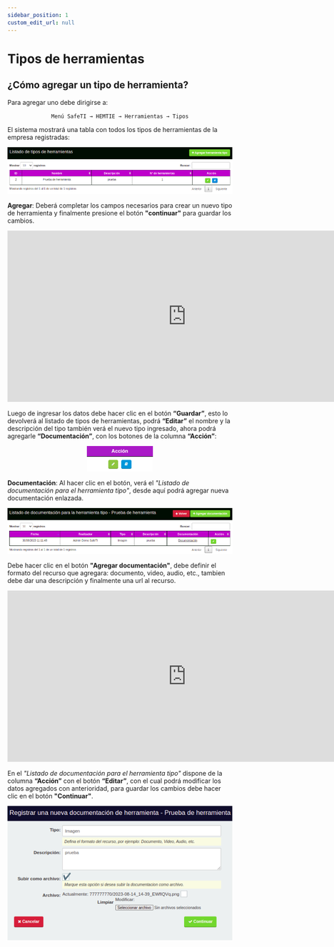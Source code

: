 ```yaml
---
sidebar_position: 1
custom_edit_url: null
---
```

# Tipos de herramientas 
## ¿Cómo agregar un tipo de herramienta?
Para agregar uno debe dirigirse a:

<div align="center">

```bash
Menú SafeTI → HEMTIE → Herramientas → Tipos
```
</div>

El sistema mostrará una tabla con todos los tipos de herramientas de la empresa registradas:

<div align="center">

![inicio](/img/img_manual/img_hemtie_equipo/2023-08-30_11-55.png)

</div>

**Agregar**: Deberá completar los campos necesarios para crear un nuevo tipo de herramienta y finalmente presione el botón **"continuar"** para guardar los cambios.

<div align="center">

<iframe width="800" height="384" src="https://www.youtube.com/embed/pXfghorbIAI?si=iZQJLXpEPVYM579D" title="YouTube video player" frameborder="0" allow="accelerometer; autoplay; clipboard-write; encrypted-media; gyroscope; picture-in-picture; web-share" allowfullscreen></iframe>

</div>

Luego de ingresar los datos debe hacer clic en el botón **“Guardar”**, esto lo devolverá al listado de tipos de herramientas, podrá **“Editar”** el nombre y la descripción del tipo también verá el nuevo tipo ingresado, ahora podrá agregarle **“Documentación”**, con los botones de la columna **“Acción”**:

<div align="center">

![botones](/img/img_manual/img_hemtie_equipo/2023-08-24_15-31.png)

</div>

**Documentación**: Al hacer clic en el botón, verá el _"Listado de documentación para el herramienta tipo"_, desde aquí podrá agregar nueva documentación enlazada.

<div align="center">

![documentación](/img/img_manual/img_hemtie_equipo/2023-08-30_16-21.png)

</div>

Debe hacer clic en el botón **"Agregar documentación"**, debe definir el formato del recurso que agregara: documento, video, audio, etc., tambien debe dar una descripción y finalmente una url al recurso.

<div align="center">

<iframe width="800" height="384" src="https://www.youtube.com/embed/pAniRDmktcU?si=tsa08G0UT4ljWA1o" title="YouTube video player" frameborder="0" allow="accelerometer; autoplay; clipboard-write; encrypted-media; gyroscope; picture-in-picture; web-share" allowfullscreen></iframe>

</div>

En el _"Listado de documentación para el herramienta tipo"_ dispone de la columna **“Acción”** con el botón **“Editar”**, con el cual podrá modificar los datos agregados con anterioridad, para guardar los cambios debe hacer clic en el botón **"Continuar"**.

<div align="center">

![editar documentación](/img/img_manual/img_hemtie_equipo/2023-08-30_16-24.png)

</div>

